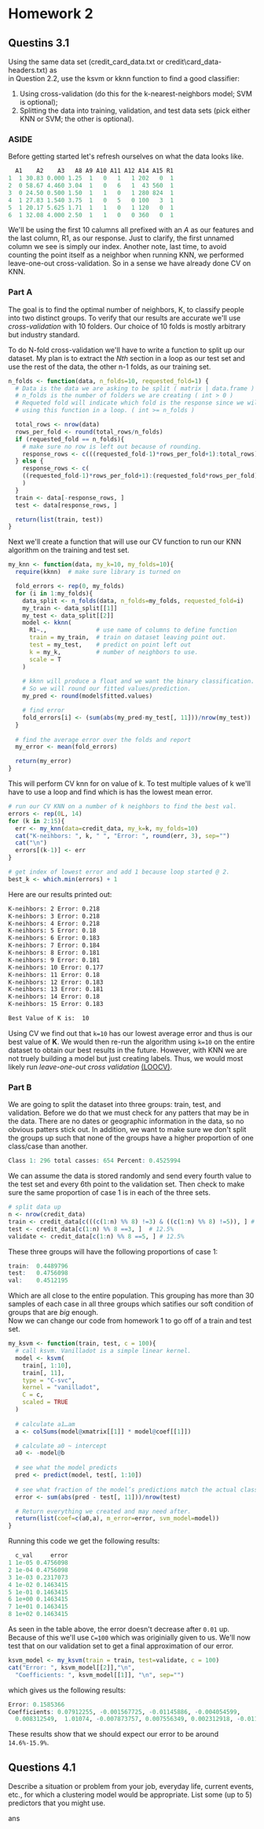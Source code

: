 # Homework 2

## Questins 3.1 
Using the same data set (credit\_card\_data.txt or credit\card\_data-headers.txt) as  
in Question 2.2, use the ksvm or kknn function to find a good classifier:  

  1. Using cross-validation (do this for the k-nearest-neighbors model; SVM is optional);  
  2. Splitting the data into training, validation, and test data sets 
  (pick either KNN or SVM; the other is optional).


### ASIDE
Before getting started let's refresh ourselves on what the data looks like.

```R
  A1    A2    A3   A8 A9 A10 A11 A12 A14 A15 R1
1  1 30.83 0.000 1.25  1   0   1   1 202   0  1
2  0 58.67 4.460 3.04  1   0   6   1  43 560  1
3  0 24.50 0.500 1.50  1   1   0   1 280 824  1
4  1 27.83 1.540 3.75  1   0   5   0 100   3  1
5  1 20.17 5.625 1.71  1   1   0   1 120   0  1
6  1 32.08 4.000 2.50  1   1   0   0 360   0  1
```

We'll be using the first 10 calumns all prefixed with an _A_ as our features and the last column, R1,
as our response. Just to clarify, the first unnamed column we see is simply our index. Another note,
last time, to avoid counting the point itself as a neighbor when running KNN, we performed 
leave-one-out cross-validation. So in a sense we have already done CV on KNN.

### Part A
The goal is to find the optimal number of neighbors, K, to classify people into two distinct groups. 
To verify that our results are accurate we'll use _cross-validation_ with 10 folders. Our choice 
of 10 folds is mostly arbitrary but industry standard.

To do N-fold cross-validation we'll have to write a function to split up our dataset. My plan is to 
extract the _Nth_ section in a loop as our test set and use the rest of the data, the other n-1 folds, 
as our training set. 

```R
n_folds <- function(data, n_folds=10, requested_fold=1) {
  # Data is the data we are asking to be split ( matrix | data.frame )
  # n_folds is the number of folders we are creating ( int > 0 )
  # Requeted fold will indicate which fold is the response since we will be
  # using this function in a loop. ( int >= n_folds )

  total_rows <- nrow(data)
  rows_per_fold <- round(total_rows/n_folds)
  if (requested_fold == n_folds){
    # make sure no row is left out because of rounding.
    response_rows <- c(((requested_fold-1)*rows_per_fold+1):total_rows)
  } else {
    response_rows <- c(
    ((requested_fold-1)*rows_per_fold+1):(requested_fold*rows_per_fold)
    )
  }
  train <- data[-response_rows, ]
  test <- data[response_rows, ]

  return(list(train, test))
}
```

Next we'll create a function that will use our CV function to run our KNN algorithm on the training and 
test set.

```R
my_knn <- function(data, my_k=10, my_folds=10){
  require(kknn)  # make sure library is turned on

  fold_errors <- rep(0, my_folds)
  for (i in 1:my_folds){
    data_split <- n_folds(data, n_folds=my_folds, requested_fold=i)
    my_train <- data_split[[1]]
    my_test <- data_split[[2]]
    model <- kknn(
      R1~.,              # use name of columns to define function
      train = my_train,  # train on dataset leaving point out. 
      test = my_test,    # predict on point left out
      k = my_k,          # number of neighbors to use.
      scale = T
    )
    
    # kknn will produce a float and we want the binary classification. 
    # So we will round our fitted values/prediction. 
    my_pred <- round(model$fitted.values)

    # find error
    fold_errors[i] <- (sum(abs(my_pred-my_test[, 11]))/nrow(my_test))
  }
  
  # find the average error over the folds and report 
  my_error <- mean(fold_errors)

  return(my_error)
}
```

This will perform CV knn for on value of k. To test multiple values of k we'll have to use a loop and
find which is has the lowest mean error.

```R
# run our CV KNN on a number of k neighbors to find the best val.
errors <- rep(0L, 14)
for (k in 2:15){
  err <- my_knn(data=credit_data, my_k=k, my_folds=10)
  cat("K-neihbors: ", k, " ", "Error: ", round(err, 3), sep="")
  cat("\n")
  errors[(k-1)] <- err
}

# get index of lowest error and add 1 because loop started @ 2.
best_k <- which.min(errors) + 1  
```

Here are our results printed out:
```sh
K-neihbors: 2 Error: 0.218
K-neihbors: 3 Error: 0.218
K-neihbors: 4 Error: 0.218
K-neihbors: 5 Error: 0.18
K-neihbors: 6 Error: 0.183
K-neihbors: 7 Error: 0.184
K-neihbors: 8 Error: 0.181
K-neihbors: 9 Error: 0.181
K-neihbors: 10 Error: 0.177
K-neihbors: 11 Error: 0.18
K-neihbors: 12 Error: 0.183
K-neihbors: 13 Error: 0.181
K-neihbors: 14 Error: 0.18
K-neihbors: 15 Error: 0.183

Best Value of K is:  10 
```

Using CV we find out that ```k=10``` has our lowest average error and thus is our best value of __K__. 
We would then re-run the algorithm using ```k=10``` on the entire dataset to obtain our best results in 
the future. However, with KNN we are not truely building a model but just creating labels. Thus, we would 
most likely run _leave-one-out cross validation_ [(LOOCV)](https://en.wikipedia.org/wiki/Cross-validation_(statistics)#Leave-one-out_cross-validation).


### Part B
We are going to split the dataset into three groups: train, test, and validation. Before we do that we 
must check for any patters that may be in the data. There are no dates or geographic information in 
the data, so no obvious patters stick out. In addition, we want to make sure we don't split the groups 
up such that none of the groups have a higher proportion of one class/case than another. 

```R
Class 1: 296 total casses: 654 Percent: 0.4525994
```
We can assume the data is stored randomly and send every fourth value to the test set and every 6th point to 
the validation set. Then check to make sure the same proportion of case 1 is in each of the three sets.

```R
# split data up
n <- nrow(credit_data)
train <- credit_data[c(((c(1:n) %% 8) !=3) & ((c(1:n) %% 8) !=5)), ] # 75%
test <- credit_data[c(1:n) %% 8 ==3, ]  # 12.5%
validate <- credit_data[c(1:n) %% 8 ==5, ] # 12.5%
```
These three groups will have the following proportions of case 1:

```R
train:  0.4489796
test:   0.4756098
val:    0.4512195
```
Which are all close to the entire population.  This grouping has more than 30 samples of each case in all 
three groups which satifies our soft condition of groups that are _big_ enough. 
<br>
Now we can change our code from homework 1 to go off of a train and test set.

```R
my_ksvm <- function(train, test, c = 100){ 
  # call ksvm. Vanilladot is a simple linear kernel.
  model <- ksvm(
    train[, 1:10], 
    train[, 11], 
    type = "C-svc", 
    kernel = "vanilladot", 
    C = c, 
    scaled = TRUE
  )
  
  # calculate a1…am
  a <- colSums(model@xmatrix[[1]] * model@coef[[1]])

  # calculate a0 ~ intercept 
  a0 <- -model@b
  
  # see what the model predicts
  pred <- predict(model, test[, 1:10])
  
  # see what fraction of the model’s predictions match the actual classification
  error <- sum(abs(pred - test[, 11]))/nrow(test)

  # Return everything we created and may need after.
  return(list(coef=c(a0,a), m_error=error, svm_model=model))
}
```

Running this code we get the following results:

```R
  c_val     error
1 1e-05 0.4756098
2 1e-04 0.4756098
3 1e-03 0.2317073
4 1e-02 0.1463415
5 1e-01 0.1463415
6 1e+00 0.1463415
7 1e+01 0.1463415
8 1e+02 0.1463415
```

As seen in the table above, the error doesn't decrease after ```0.01``` up. 
Because of this we'll use ```C=100``` which was originially given to us. 
We'll now test that on our validation set to get a final approximation of 
our error. 

```R
ksvm_model <- my_ksvm(train = train, test=validate, c = 100)
cat("Error: ", ksvm_model[[2]],"\n", 
  "Coefficients: ", ksvm_model[[1]], "\n", sep="")
```
which gives us the following results:
```R
Error: 0.1585366 
Coefficients: 0.07912255, -0.001567725, -0.01145886, -0.004054599, 
  0.008312549,  1.01074, -0.007873757, 0.007556349, 0.002312918, -0.01176068, 0.124189
```

These results show that we should expect our error to be around 
```14.6%-15.9%```.

## Questions 4.1
Describe a situation or problem from your job, everyday life, current events, etc., for which a clustering
model would be appropriate. List some (up to 5) predictors that you might use.

ans
